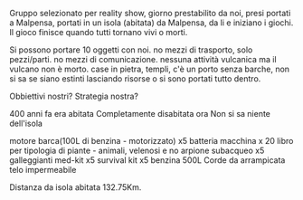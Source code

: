 Gruppo selezionato per reality show, giorno prestabilito da noi, presi portati a Malpensa, 
portati in un isola (abitata) da Malpensa, da li  e iniziano i giochi. Il gioco finisce quando tutti tornano vivi o morti.

Si possono portare 10 oggetti con noi.
no mezzi di trasporto, solo pezzi/parti.
no mezzi di comunicazione.
nessuna attività vulcanica ma il vulcano non è morto.
case in pietra, templi, c'è un porto senza barche, non si sa se siano estinti lasciando risorse o si sono portati tutto dentro.


Obbiettivi nostri?
Strategia nostra?

400 anni fa era abitata
Completamente disabitata ora
Non si sa niente dell'isola

motore barca(100L di benzina - motorizzato) x5
batteria macchina x 20
libro per tipologia di piante - animali, velenosi e no
arpione subacqueo x5
galleggianti 
med-kit x5
survival kit x5
benzina 500L
Corde da arrampicata
telo impermeabile

Distanza da isola abitata 132.75Km.
